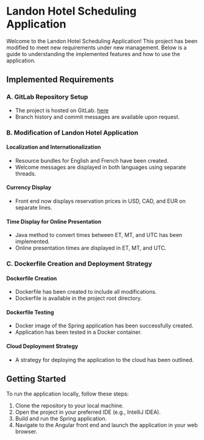 # Landon Hotel Scheduling Application

Welcome to the Landon Hotel Scheduling Application! This project has been modified to meet new requirements under new management. Below is a guide to understanding the implemented features and how to use the application.

## Implemented Requirements

### A. GitLab Repository Setup
- The project is hosted on GitLab. [here](https://gitlab.com/wgu-gitlab-environment/student-repos/yma14/d387-advanced-java.git)
- Branch history and commit messages are available upon request.

### B. Modification of Landon Hotel Application

#### Localization and Internationalization
- Resource bundles for English and French have been created.
- Welcome messages are displayed in both languages using separate threads.

#### Currency Display
- Front end now displays reservation prices in USD, CAD, and EUR on separate lines.

#### Time Display for Online Presentation
- Java method to convert times between ET, MT, and UTC has been implemented.
- Online presentation times are displayed in ET, MT, and UTC.

### C. Dockerfile Creation and Deployment Strategy

#### Dockerfile Creation
- Dockerfile has been created to include all modifications.
- Dockerfile is available in the project root directory.

#### Dockerfile Testing
- Docker image of the Spring application has been successfully created.
- Application has been tested in a Docker container.

#### Cloud Deployment Strategy
- A strategy for deploying the application to the cloud has been outlined.

## Getting Started
To run the application locally, follow these steps:
1. Clone the repository to your local machine.
2. Open the project in your preferred IDE (e.g., IntelliJ IDEA).
3. Build and run the Spring application.
4. Navigate to the Angular front end and launch the application in your web browser.
